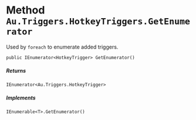 # Method `Au.Triggers.HotkeyTriggers.GetEnumerator`

Used by `foreach` to enumerate added triggers.

```
public IEnumerator<HotkeyTrigger> GetEnumerator()
```

##### Returns

`IEnumerator<Au.Triggers.HotkeyTrigger>`

##### Implements

`IEnumerable<T>.GetEnumerator()`